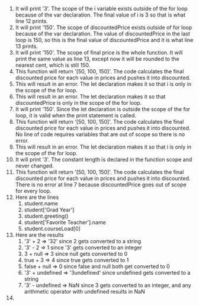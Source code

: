 1. It will print '3'. The scope of the i variable exists outside of the for loop because of the var declaration. The final value of i is 3 so that is what line 12 prints.
2. It will print '150'. The scope of discountedPrice exists outside of for loop because of the var declaration. The value of discountedPrice in the last loop is 150, so this is the final value of discountedPrice and it is what line 13 prints.
3. It will print '150'. The scope of final price is the whole function. It will print the same value as line 13, except now it will be rounded to the nearest cent, which is still 150.
4. This function will return '[50, 100, 150]'. The code calculates the final discounted price for each value in prices and pushes it into discounted.
5. This will result in an error. The let declaration makes it so that i is only in the scope of the for loop.
6. This will result in an error. The let declaration makes it so that discountedPrice is only in the scope of the for loop.
7. It will print '150'. Since the let declaration is outside the scope of the for loop, it is valid when the print statement is called.
8. This function will return '[50, 100, 150]'. The code calculates the final discounted price for each value in prices and pushes it into discounted. No line of code requires variables that are out of scope so there is no error.
9. This will result in an error. The let declaration makes it so that i is only in the scope of the for loop.
10. It will print '3'. The constant length is declared in the function scope and never changed.
11. This function will return '[50, 100, 150]'. The code calculates the final discounted price for each value in prices and pushes it into discounted. There is no error at line 7 because discountedPrice goes out of scope for every loop.
12. Here are the lines
    1. student.name
    2. student['Grad Year']
    3. student.greeting()
    4. student['Favorite Teacher'].name
    5. student.courseLoad[0]
13. Here are the results
    1. '3' + 2 => '32' since 2 gets converted to a string
    2. '3' - 2 => 1 since '3' gets converted to an integer
    3. 3 + null => 3 since null gets converted to 0
    4. true + 3 => 4 since true gets converted to 1
    5. false + null => 0 since false and null both get converted to 0
    6. '3' + undefined => '3undefined' since undefined gets converted to a string
    7. '3' - undefined => NaN since 3 gets converted to an integer, and any arithmetic operator with undefined results in NaN
14.    
